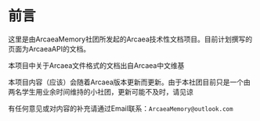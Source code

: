 # 前言

这里是由ArcaeaMemory社团所发起的Arcaea技术性文档项目。目前计划撰写的页面为ArcaeaAPI的文档。

本项目中关于Arcaea文件格式的文档出自Arcaea中文维基

本项目内容（应该）会随着Arcaea版本更新而更新。由于本社团目前只是一个由两名学生用业余时间维持的小社团，更新可能不及时，请见谅

有任何意见或对内容的补充请通过Email联系：`ArcaeaMemory@outlook.com`

